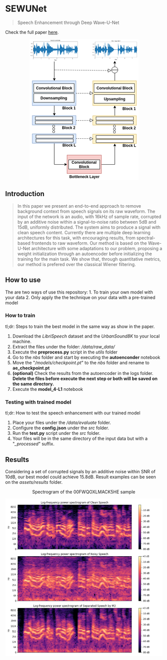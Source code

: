 # SEWUNet

> Speech Enhancement through Deep Wave-U-Net

Check the full paper [here](). 

<p align="center">
  <img src="assets/WaveUNet.png">
</p>

## Introduction

> In this paper we present an end-to-end approach to remove background context from speech signals on its raw waveform. The input of the network is an audio, with 16kHz of sample rate, corrupted by an additive noise within a signal-to-noise ratio between 5dB and 15dB, uniformly distributed. The system aims to produce a signal with clean speech content. Currently there are multiple deep learning architectures for this task, with encouraging results, from spectral-based frontends to raw waveform. Our method is based on the Wave-U-Net architecture with some adaptations to our problem, proposing a weight initialization through an autoencoder before initializing the training for the main task. We show that, through quantitative metrics, our method is prefered over the classical Wiener filtering.

## How to use

The are two ways of use this repository: 
	1. To train your own model with your data
	2. Only apply the the technique on your data with a pre-trained model

### How to train

tl;dr: Steps to train the best model in the same way as show in the paper.

1. Download the *LibriSpeech* dataset and the *UrbanSound8K* to your local machine.
2. Extract the files under the folder: */data/raw_data/*
3. Execute the **preprocess.py** script in the *utils* folder
4. Go to the *nbs* folder and start by executing the **autoenconder** notebook
5. Move the "*/models/checkpoint.pt*" to the *nbs* folder and rename to **ae_checkpoint.pt**
6. **(optional)** Check the results from the autoencoder in the logs folder. **Delete the files before execute the next step or both will be saved on the same directory.**
7. Execute the **model_4-L1** notebook

### Testing with trained model

tl;dr: How to test the speech enhancement with our trained model

1. Place your files under the */data/evaluate* folder.
2. Configure the **config.json** under the *src* folder.
3. Run the **test.py** script under the *src* folder.
4. Your files will be in the same directory of the input data but with a "*_processed*" suffix.


## Results

Considering a set of corrupted signals by an additive noise within SNR of 10dB, our best model could achieve 15.8dB.
Result examples can be seen on the *assets/results* folder.

<center>Spectrogram of the 00FWQOXLMACK5HE sample</center>
<p align="center">
  <img src="assets/00FWQOXLMACK5HE.png">
</p>